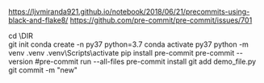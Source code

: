 
https://ljvmiranda921.github.io/notebook/2018/06/21/precommits-using-black-and-flake8/
https://github.com/pre-commit/pre-commit/issues/701

cd \DIR\
git init
conda create -n py37 python=3.7
conda activate py37
python -m venv .venv
.venv\Scripts\activate
pip install pre-commit
pre-commit --version
#pre-commit run --all-files
pre-commit install
git add demo_file.py
git commit -m "new"
